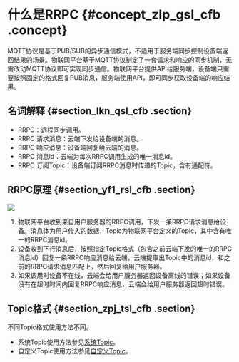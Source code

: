 # 什么是RRPC {#concept_zlp_gsl_cfb .concept}

MQTT协议是基于PUB/SUB的异步通信模式，不适用于服务端同步控制设备端返回结果的场景。物联网平台基于MQTT协议制定了一套请求和响应的同步机制，无需改动MQTT协议即可实现同步通信。物联网平台提供API给服务端，设备端只需要按照固定的格式回复PUB消息，服务端使用API，即可同步获取设备端的响应结果。

## 名词解释 {#section_lkn_qsl_cfb .section}

-   RRPC：远程同步调用。
-   RRPC 请求消息：云端下发给设备端的消息。
-   RRPC 响应消息：设备端回复给云端的消息。
-   RRPC 消息id：云端为每次RRPC调用生成的唯一消息id。
-   RRPC 订阅Topic：设备端订阅RRPC消息时传递的Topic，含有通配符。

## RRPC原理 {#section_yf1_rsl_cfb .section}

![](http://static-aliyun-doc.oss-cn-hangzhou.aliyuncs.com/assets/img/21225/153898424211774_zh-CN.png)

1.  物联网平台收到来自用户服务器的RRPC调用，下发一条RRPC请求消息给设备。消息体为用户传入的数据，Topic为物联网平台定义的Topic，其中含有唯一的RRPC消息id。
2.  设备收到下行消息后，按照指定Topic格式（包含之前云端下发的唯一的RRPC消息id）回复一条RRPC响应消息给云端，云端提取出Topic中的消息id，和之前的RRPC请求消息匹配上，然后回复给用户服务器。
3.  如果调用时设备不在线，云端会给用户服务器返回设备离线的错误；如果设备没有在超时时间内回复RRPC响应消息，云端会给用户服务器返回超时错误。

## Topic格式 {#section_zpj_tsl_cfb .section}

不同Topic格式使用方法不同。

-   系统Topic使用方法参见[系统Topic](intl.zh-CN/设备端开发指南/不使用SDK开发/RRPC/系统Topic.md#)。
-   自定义Topic使用方法参见[自定义Topic](intl.zh-CN/设备端开发指南/不使用SDK开发/RRPC/自定义Topic.md#)。

